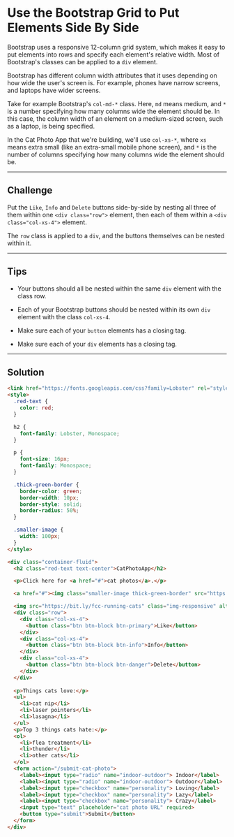 # Use the Bootstrap Grid to Put Elements Side By Side

Bootstrap uses a responsive 12-column grid system, which makes it easy to put elements into rows and specify each element's relative width. Most of Bootstrap's classes can be applied to a `div` element.

Bootstrap has different column width attributes that it uses depending on how wide the user's screen is. For example, phones have narrow screens, and laptops have wider screens.

Take for example Bootstrap's `col-md-*` class. Here, `md` means medium, and `*` is a number specifying how many columns wide the element should be. In this case, the column width of an element on a medium-sized screen, such as a laptop, is being specified.

In the Cat Photo App that we're building, we'll use `col-xs-*`, where `xs` means extra small (like an extra-small mobile phone screen), and `*` is the number of columns specifying how many columns wide the element should be.

---

## Challenge

Put the `Like`, `Info` and `Delete` buttons side-by-side by nesting all three of them within one `<div class="row">` element, then each of them within a `<div class="col-xs-4">` element.

The `row` class is applied to a `div`, and the buttons themselves can be nested within it.

---

## Tips

- Your buttons should all be nested within the same `div` element with the class row.

- Each of your Bootstrap buttons should be nested within its own `div` element with the class `col-xs-4`.

- Make sure each of your `button` elements has a closing tag.

- Make sure each of your `div` elements has a closing tag.

---

## Solution

```html
<link href="https://fonts.googleapis.com/css?family=Lobster" rel="stylesheet" type="text/css">
<style>
  .red-text {
    color: red;
  }

  h2 {
    font-family: Lobster, Monospace;
  }

  p {
    font-size: 16px;
    font-family: Monospace;
  }

  .thick-green-border {
    border-color: green;
    border-width: 10px;
    border-style: solid;
    border-radius: 50%;
  }

  .smaller-image {
    width: 100px;
  }
</style>

<div class="container-fluid">
  <h2 class="red-text text-center">CatPhotoApp</h2>

  <p>Click here for <a href="#">cat photos</a>.</p>

  <a href="#"><img class="smaller-image thick-green-border" src="https://bit.ly/fcc-relaxing-cat" alt="A cute orange cat lying on its back."></a>

  <img src="https://bit.ly/fcc-running-cats" class="img-responsive" alt="Three kittens running towards the camera.">
  <div class="row">
    <div class="col-xs-4">
      <button class="btn btn-block btn-primary">Like</button>
    </div>
    <div class="col-xs-4">
      <button class="btn btn-block btn-info">Info</button>  
    </div>
    <div class="col-xs-4">
      <button class="btn btn-block btn-danger">Delete</button>
    </div>
  </div>
  
  <p>Things cats love:</p>
  <ul>
    <li>cat nip</li>
    <li>laser pointers</li>
    <li>lasagna</li>
  </ul>
  <p>Top 3 things cats hate:</p>
  <ol>
    <li>flea treatment</li>
    <li>thunder</li>
    <li>other cats</li>
  </ol>
  <form action="/submit-cat-photo">
    <label><input type="radio" name="indoor-outdoor"> Indoor</label>
    <label><input type="radio" name="indoor-outdoor"> Outdoor</label>
    <label><input type="checkbox" name="personality"> Loving</label>
    <label><input type="checkbox" name="personality"> Lazy</label>
    <label><input type="checkbox" name="personality"> Crazy</label>
    <input type="text" placeholder="cat photo URL" required>
    <button type="submit">Submit</button>
  </form>
</div>
```